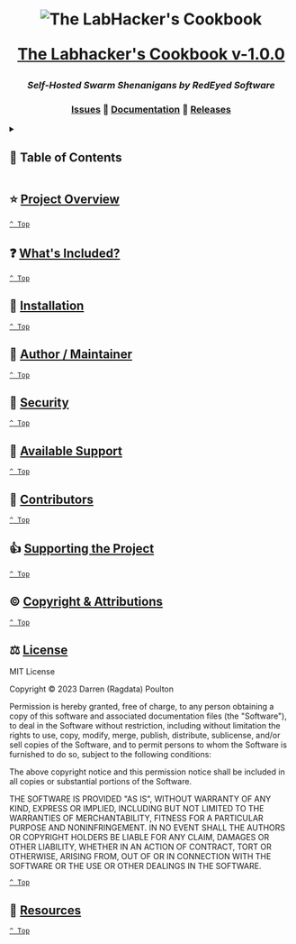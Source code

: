 <h1 align="center">

<img src="https://raw.githubusercontent.com/labhackers/.github/master/.github/media/Labhackers-Social-800x400.png" alt="The LabHacker's Cookbook" />

[The Labhacker's Cookbook v-1.0.0](https://github.com/labhackers/cookbook/releases/tag/v-1.0.0)

</h1>

<h3 align="center"><em>
Self-Hosted Swarm Shenanigans by RedEyed Software
</em></h3>


<h3 align="center">
<a href="https://github.com/labhackers/cookbook/issues" target="_blank">Issues</a>
🔸
<a href="https://labhackers.github.io" target="_blank">Documentation</a>
🔸
<a href="https://github.com/labhackers/cookbook/releases" target="_blank">Releases</a>
</h3>

<details>
<summary><h2><a name="toc">📖 Table of Contents</a></h2></summary>

- [Project Overview](#-project-overview)
- [What's Included?](#-whats-included)
- [Installation](#-installation)
- [Author/Maintainer](#-author--maintainer)
- [Security](#-security)
- [Available Support](#-available-support)
- [Contributors](#-contributors)
- [Supporting the Project](#-supporting-the-project)
- [Copyright & Attributions](#-copyright--attributions)
- [License](#-license)
- [Resources](#-resources)

</details>

## ⭐ [Project Overview](#toc)




[`^ Top`](#toc)

## ❓ [What's Included?](#toc)




[`^ Top`](#toc)

## 📂 [Installation](#toc)



[`^ Top`](#toc)

## 🚧 [Author / Maintainer](#toc)




[`^ Top`](#toc)

## 🔐 [Security](#toc)




[`^ Top`](#toc)

## 💪 [Available Support](#toc)




[`^ Top`](#toc)

## 💎 [Contributors](#toc)




[`^ Top`](#toc)

## 👍 [Supporting the Project](#toc)





[`^ Top`](#toc)

## ©️ [Copyright & Attributions](#toc)




[`^ Top`](#toc)

## ⚖️ [License](#toc)

MIT License

Copyright © 2023 Darren (Ragdata) Poulton

Permission is hereby granted, free of charge, to any person obtaining a copy of this software and associated documentation files (the "Software"), to deal in the Software without restriction, including without limitation the rights to use, copy, modify, merge, publish, distribute, sublicense, and/or sell copies of the Software, and to permit persons to whom the Software is furnished to do so, subject to the following conditions:

The above copyright notice and this permission notice shall be included in all copies or substantial portions of the Software.

THE SOFTWARE IS PROVIDED "AS IS", WITHOUT WARRANTY OF ANY KIND, EXPRESS OR IMPLIED, INCLUDING BUT NOT LIMITED TO THE WARRANTIES OF MERCHANTABILITY, FITNESS FOR A PARTICULAR PURPOSE AND NONINFRINGEMENT. IN NO EVENT SHALL THE AUTHORS OR COPYRIGHT HOLDERS BE LIABLE FOR ANY CLAIM, DAMAGES OR OTHER LIABILITY, WHETHER IN AN ACTION OF CONTRACT, TORT OR OTHERWISE, ARISING FROM, OUT OF OR IN CONNECTION WITH THE SOFTWARE OR THE USE OR OTHER DEALINGS IN THE SOFTWARE.

[`^ Top`](#toc)

## 📖 [Resources](#toc)






[`^ Top`](#toc)